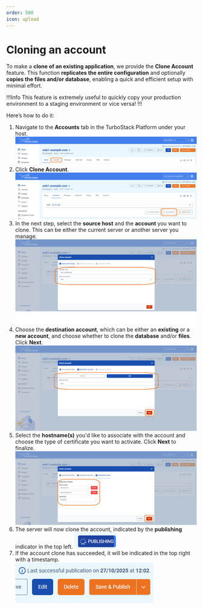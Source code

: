 ```yaml
---
order: 500
icon: upload
---
```


#  Cloning an account

To make a **clone of an existing application**, we provide the **Clone Account** feature. This function **replicates the entire configuration** and  optionally **copies the files and/or database**, enabling a quick and efficient setup with minimal effort.

!!!Info
This feature is extremely useful to quickly copy your production environment to a staging environment or vice versa!
!!!

Here’s how to do it:

1. Navigate to the **Accounts** tab in the TurboStack Platform under your host.
![](../../../img/turbostackapp/newapp/tsa_user6.png)
2. Click **Clone Account**.
![](../../../img/turbostackapp/newapp/tsa_user7.png)
3. In the next step, select the **source host** and the **account** you want to clone. This can be either the current server or another server you manage.
![](../../../img/turbostackapp/newapp/tsa_user8.png)
4. Choose the **destination account**, which can be either an **existing** or a **new account**, and choose whether to clone the **database** and/or **files**. Click **Next**. 
![](../../../img/turbostackapp/newapp/tsa_user9.png)
5. Select the **hostname(s)** you'd like to associate with the account and choose the type of certificate you want to activate. Click **Next** to finalize.
![](../../../img/turbostackapp/newapp/tsa_user10.png)
6. The server will now clone the account, indicated by the **publishing** indicator in the top left.
![](../../../img/turbostackapp/newapp/publishing.png)
7. If the account clone has succeeded, it will be indicated in the top right with a timestamp.
![](../../../img/turbostackapp/newapp/publishsuccess.png)
